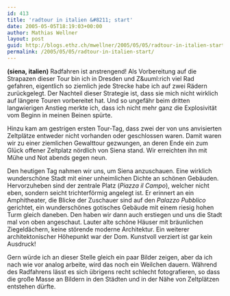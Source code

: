 ```yaml
---
id: 413
title: 'radtour in italien &#8211; start'
date: 2005-05-05T18:19:03+00:00
author: Mathias Wellner
layout: post
guid: http://blogs.ethz.ch/mwellner/2005/05/05/radtour-in-italien-start/
permalink: /2005/05/05/radtour-in-italien-start/
---
```

**(siena, italien)** Radfahren ist anstrengend! Als Vorbereitung auf die Strapazen dieser Tour bin ich in Dresden und Z&uuml:rich viel Rad gefahren, eigentlich so ziemlich jede Strecke habe ich auf zwei R&auml;dern zur&uuml;ckgelegt. Der Nachteil dieser Strategie ist, dass sie mich nicht wirklich auf l&auml;ngere Touren vorbereitet hat. Und so ungef&auml;hr beim dritten langwierigen Anstieg merkte ich, dass ich nicht mehr ganz die Explosivit&auml;t vom Beginn in meinen Beinen sp&uuml;rte. 

Hinzu kam am gestrigen ersten Tour-Tag, dass zwei der von uns anvisierten Zeltpl&auml;tze entweder nicht vorhanden oder geschlossen waren. Damit waren wir zu einer ziemlichen Gewalttour gezwungen, an deren Ende ein zum Gl&uuml;ck offener Zeltplatz n&ouml;rdlich von Siena stand. Wir erreichten ihn mit M&uuml;he und Not abends gegen neun. 

Den heutigen Tag nahmen wir uns, um Siena anzuschauen. Eine wirklich wundersch&ouml;ne Stadt mit einer unheimlichen Dichte an sch&ouml;nen Geb&auml;uden. Hervorzuheben sind der zentrale Platz (_Piazza il Campo_), welcher nicht eben, sondern seicht trichterf&ouml;rmig angelegt ist. Er erinnert an ein Amphitheater, die Blicke der Zuschauer sind auf den _Palazzo Pubblico_ gerichtet, ein wundersch&ouml;nes gotisches Geb&auml;ude mit einem riesig hohen Turm gleich daneben. Den haben wir dann auch erstiegen und uns die Stadt mal von oben angeschaut. Lauter alte sch&ouml;ne H&auml;user mit br&auml;unlichen Ziegeld&auml;chern, keine st&ouml;rende moderne Architektur. Ein weiterer architektonischer H&ouml;hepunkt war der Dom. Kunstvoll verziert ist gar kein Ausdruck! 

Gern w&uuml;rde ich an dieser Stelle gleich ein paar Bilder zeigen, aber da ich nach wie vor analog arbeite, wird das noch ein Weilchen dauern. W&auml;hrend des Radfahrens l&auml;sst es sich &uuml;brigens recht schlecht fotografieren, so dass die gro&szlig;e Masse an Bildern in den St&auml;dten und in der N&auml;he von Zeltpl&auml;tzen entstehen d&uuml;rfte.